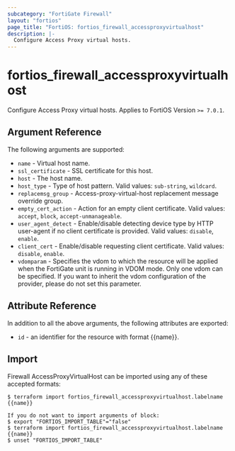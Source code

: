```yaml
---
subcategory: "FortiGate Firewall"
layout: "fortios"
page_title: "FortiOS: fortios_firewall_accessproxyvirtualhost"
description: |-
  Configure Access Proxy virtual hosts.
---
```


# fortios_firewall_accessproxyvirtualhost
Configure Access Proxy virtual hosts. Applies to FortiOS Version `>= 7.0.1`.

## Argument Reference

The following arguments are supported:

* `name` - Virtual host name.
* `ssl_certificate` - SSL certificate for this host.
* `host` - The host name.
* `host_type` - Type of host pattern. Valid values: `sub-string`, `wildcard`.
* `replacemsg_group` - Access-proxy-virtual-host replacement message override group.
* `empty_cert_action` - Action for an empty client certificate. Valid values: `accept`, `block`, `accept-unmanageable`.
* `user_agent_detect` - Enable/disable detecting device type by HTTP user-agent if no client certificate is provided. Valid values: `disable`, `enable`.
* `client_cert` - Enable/disable requesting client certificate. Valid values: `disable`, `enable`.
* `vdomparam` - Specifies the vdom to which the resource will be applied when the FortiGate unit is running in VDOM mode. Only one vdom can be specified. If you want to inherit the vdom configuration of the provider, please do not set this parameter.


## Attribute Reference

In addition to all the above arguments, the following attributes are exported:
* `id` - an identifier for the resource with format {{name}}.

## Import

Firewall AccessProxyVirtualHost can be imported using any of these accepted formats:
```
$ terraform import fortios_firewall_accessproxyvirtualhost.labelname {{name}}

If you do not want to import arguments of block:
$ export "FORTIOS_IMPORT_TABLE"="false"
$ terraform import fortios_firewall_accessproxyvirtualhost.labelname {{name}}
$ unset "FORTIOS_IMPORT_TABLE"
```
